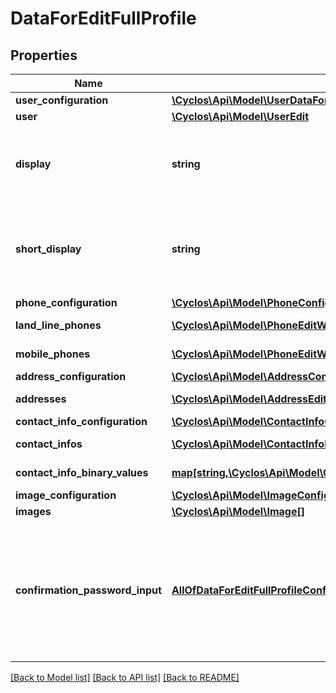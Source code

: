 # DataForEditFullProfile

## Properties
Name | Type | Description | Notes
------------ | ------------- | ------------- | -------------
**user_configuration** | [**\Cyclos\Api\Model\UserDataForEdit**](UserDataForEdit.md) |  | [optional] 
**user** | [**\Cyclos\Api\Model\UserEdit**](UserEdit.md) |  | [optional] 
**display** | **string** | DEPRECATED. Use &#x60;userConfiguration.details.display&#x60; instead.  Contains the formatting of the user according to the configuration. Is only returned if no profile fields are marked to return in user list. | [optional] 
**short_display** | **string** | DEPRECATED. Use &#x60;userConfiguration.details.shortDisplay&#x60; instead.  Contains the short formatting of the user according to the configuration. Is only returned if no profile fields are marked to return in user list | [optional] 
**phone_configuration** | [**\Cyclos\Api\Model\PhoneConfigurationForUserProfile**](PhoneConfigurationForUserProfile.md) |  | [optional] 
**land_line_phones** | [**\Cyclos\Api\Model\PhoneEditWithId[]**](PhoneEditWithId.md) | The existing land-line phones that can be modified and posted back | [optional] 
**mobile_phones** | [**\Cyclos\Api\Model\PhoneEditWithId[]**](PhoneEditWithId.md) | The existing mobile phones that can be modified and posted back | [optional] 
**address_configuration** | [**\Cyclos\Api\Model\AddressConfigurationForUserProfile**](AddressConfigurationForUserProfile.md) |  | [optional] 
**addresses** | [**\Cyclos\Api\Model\AddressEditWithId[]**](AddressEditWithId.md) | The existing addresses that can be modified and posted back | [optional] 
**contact_info_configuration** | [**\Cyclos\Api\Model\ContactInfoConfigurationForUserProfile**](ContactInfoConfigurationForUserProfile.md) |  | [optional] 
**contact_infos** | [**\Cyclos\Api\Model\ContactInfoEditWithId[]**](ContactInfoEditWithId.md) | The existing additional contacts that can be modified and posted back | [optional] 
**contact_info_binary_values** | [**map[string,\Cyclos\Api\Model\ContactInfoBinaryValuesForUserProfile]**](ContactInfoBinaryValuesForUserProfile.md) | Values for images and binary custom fields for additional contacts | [optional] 
**image_configuration** | [**\Cyclos\Api\Model\ImageConfigurationForUserProfile**](ImageConfigurationForUserProfile.md) |  | [optional] 
**images** | [**\Cyclos\Api\Model\Image[]**](Image.md) | All current user images | [optional] 
**confirmation_password_input** | [**AllOfDataForEditFullProfileConfirmationPasswordInput**](AllOfDataForEditFullProfileConfirmationPasswordInput.md) | If a confirmation password is used, contains the definitions on how to request that password from the user. This confirmation password is required when performing sensible actions. Sometimes this is dynamic, for example, the confirmation might be configured to be used only once per session, or operations like payments may have a limit per day to be without confirmation (pinless). | [optional] 

[[Back to Model list]](../../README.md#documentation-for-models) [[Back to API list]](../../README.md#documentation-for-api-endpoints) [[Back to README]](../../README.md)

